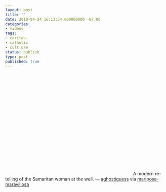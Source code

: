 ```yaml
---
layout: post
title: ''
date: 2010-04-24 16:13:54.000000000 -07:00
categories:
- videos
tags:
- caritas
- catholic
- cult.ure
status: publish
type: post
published: true
---
```

<object width="400" height="325"><param name="movie" value="http://www.youtube.com/v/Q49BbfgJbto&amp;rel=0&amp;egm=0&amp;showinfo=0&amp;fs=1" /><param name="wmode" value="transparent" /><param name="allowFullScreen" value="true" /><embed src="http://www.youtube.com/v/Q49BbfgJbto&amp;rel=0&amp;egm=0&amp;showinfo=0&amp;fs=1" type="application/x-shockwave-flash" width="400" height="325" allowfullscreen="true" wmode="transparent"></embed></object>
	    A modern re-telling of the Samaritan woman at the well.
&mdash; [aghostiguess](http://aghostiguess.tumblr.com/post/427692695/this-in-incredible-really-incredible-the-woman) via [mariposa-maravillosa](http://mariposa-maravillosa.tumblr.com/post/425714744/woman-at-the-well-another-spoken-word-a)
